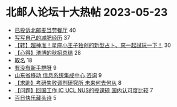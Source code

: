 # 北邮人论坛十大热帖 2023-05-23

- [已投诉北邮麦当劳餐厅](https://bbs.byr.cn/article/Food/524213) 40
- [写写自己的减肥经历](https://bbs.byr.cn/article/Picture/3341397) 37
- [【转】超神准！星座小王子独创的新型占卜、來一起試玩一下！](https://bbs.byr.cn/article/Constellations/326533) 30
- [【心得】渣博的秋招总结](https://bbs.byr.cn/article/Job/2191373) 28
- [取名](https://bbs.byr.cn/article/Feeling/3199856) 18
- [有没有新手群呀](https://bbs.byr.cn/article/Badminton/162564) 9
- [山东省移动 信息系统集成中心 咨询](https://bbs.byr.cn/article/Shandong/424103) 9
- [【求助】考研失败调剂研究所  未来何去何从](https://bbs.byr.cn/article/WorkLife/1199969) 8
- [【问题】回国工作 IC UCL NUS的授课硕 国内认可度比较](https://bbs.byr.cn/article/GoAbroad/392575) 7
- [百日快乐藏头诗](https://bbs.byr.cn/article/Talking/6388640) 5



